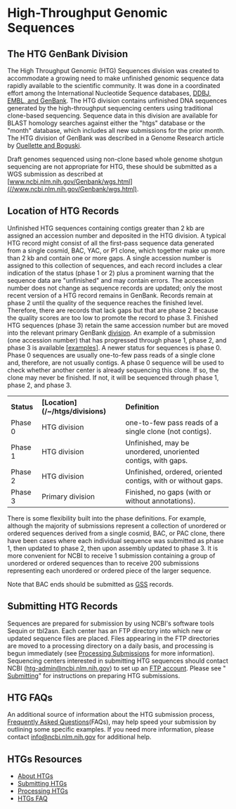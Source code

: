 <meta http-equiv="Content-Type" content="text/html; charset=utf-8">  <meta name="node-id" content="1128"> <meta name="revision-id" content="28521"> <meta name="cms-base-url" content="http://cms.ncbi.nlm.nih.gov"> <meta name="cms-view-url" content="http://cms.ncbi.nlm.nih.gov/genbank/htgs"> <meta name="cms-edit-url" content="http://cms.ncbi.nlm.nih.gov/node/1128/edit"> <meta name="created" content="2011-09-07T15:05:23-04:00"> <meta name="modified" content="2015-07-10T11:54:10-04:00"> <meta name="publication-date" content="2011-09-07T15:05:23-04:00"> <meta name="author" content="mjohnson"> <meta name="subsite" content="genbank"> <meta name="path" content="genbank/htgs"> <meta name="node-type" content="page"> <meta name="jira-ticket" content=""> <meta name="cms-tags" content="">  <meta name="" content=""> <title>High-Throughput Genome Sequencing</title>

<div class="node clear-block">

<div class="content">

# High-Throughput Genomic Sequences

## The HTG GenBank Division

The High Throughput Genomic (HTG) Sequences division was created to accommodate a growing need to make unfinished genomic sequence data rapidly available to the scientific community. It was done in a coordinated effort among the International Nucleotide Sequence databases, [DDBJ, EMBL, and GenBank](/~/collab/). The HTG division contains unfinished DNA sequences generated by the high-throughput sequencing centers using traditional clone-based sequencing. Sequence data in this division are available for BLAST homology searches against either the "htgs" database or the "month" database, which includes all new submissions for the prior month. The HTG division of GenBank was described in a Genome Research article by [Ouellette and Boguski](/~/htgs/paper). 

Draft genomes sequenced using non-clone based whole genome shotgun sequencing are not appropriate for HTG, these should be submitted as a WGS submission as described at [www.ncbi.nlm.nih.gov/Genbank/wgs.html](//www.ncbi.nlm.nih.gov/Genbank/wgs.html).

## Location of HTG Records

Unfinished HTG sequences containing contigs greater than 2 kb are assigned an accession number and deposited in the HTG division. A typical HTG record might consist of all the first-pass sequence data generated from a single cosmid, BAC, YAC, or P1 clone, which together make up more than 2 kb and contain one or more gaps. A single accession number is assigned to this collection of sequences, and each record includes a clear indication of the status (phase 1 or 2) plus a prominent warning that the sequence data are "unfinished" and may contain errors. The accession number does not change as sequence records are updated; only the most recent version of a HTG record remains in GenBank. Records remain at phase 2 until the quality of the sequence reaches the finished level. Therefore, there are records that lack gaps but that are phase 2 because the quality scores are too low to promote the record to phase 3\. Finished HTG sequences (phase 3) retain the same accession number but are moved into the relevant primary GenBank [division](/~/htgs/divisions). An example of a submission (one accession number) that has progressed through phase 1, phase 2, and phase 3 is available [[examples](/~/htgs/examples)]. A newer status for sequences is phase 0\. Phase 0 sequences are usually one-to-few pass reads of a single clone and, therefore, are not usually contigs. A phase 0 sequence will be used to check whether another center is already sequencing this clone. If so, the clone may never be finished. If not, it will be sequenced through phase 1, phase 2, and phase 3.

<table border="0" cellpadding="2" cellspacing="0">

<tbody>

<tr>

<th align="left">Status</th>

<th align="left">[Location](/~/htgs/divisions)</th>

<th align="left">Definition</th>

</tr>

<tr>

<td align="left">Phase 0</td>

<td align="left">HTG division</td>

<td align="left">one-to-few pass reads of a single clone (not contigs).</td>

</tr>

<tr>

<td align="left">Phase 1</td>

<td align="left">HTG division</td>

<td align="left">Unfinished, may be unordered, unoriented contigs, with gaps.</td>

</tr>

<tr>

<td align="left">Phase 2</td>

<td align="left">HTG division</td>

<td align="left">Unfinished, ordered, oriented contigs, with or without gaps.</td>

</tr>

<tr>

<td align="left">Phase 3</td>

<td align="left">Primary division</td>

<td align="left">Finished, no gaps (with or without annotations).</td>

</tr>

</tbody>

</table>

There is some flexibility built into the phase definitions. For example, although the majority of submissions represent a collection of unordered or ordered sequences derived from a single cosmid, BAC, or PAC clone, there have been cases where each individual sequence was submitted as phase 1, then updated to phase 2, then upon assembly updated to phase 3\. It is more convenient for NCBI to receive 1 submission containing a group of unordered or ordered sequences than to receive 200 submissions representing each unordered or ordered piece of the larger sequence.

Note that BAC ends should be submitted as [GSS](//www.ncbi.nlm.nih.gov/dbGSS/index.html) records.

## Submitting HTG Records

Sequences are prepared for submission by using NCBI's software tools Sequin or tbl2asn. Each center has an FTP directory into which new or updated sequence files are placed. Files appearing in the FTP directories are moved to a processing directory on a daily basis, and processing is begun immediately (see [Processing Submissions](/~/htgs/processing) for more information). Sequencing centers interested in submitting HTG sequences should contact NCBI ([htg-admin@ncbi.nlm.nih.gov](mailto:htg-admin@ncbi.nlm.nih.gov)) to set up an [FTP account](/~/htgs/ftp). Please see " [Submitting](/~/htgs/subinfo)" for instructions on preparing HTG submissions.

## HTG FAQs

An additional source of information about the HTG submission process, [Frequently Asked Questions](/~/htgs/faq)(FAQs), may help speed your submission by outlining some specific examples. If you need more information, please contact [info@ncbi.nlm.nih.gov](mailto:info@ncbi.nlm.nih.gov) for additional help.

</div>

</div>

<div id="shared-content-1" nid="1331">

<div class="rightnav">

## HTGs Resources

*   [About HTGs](/~/htgs)
*   [Submitting HTGs](/~/htgs/subinfo)
*   [Processing HTGs](/~/htgs/processing)
*   [](/~/htgs/processing)[HTGs FAQ](/~/htgs/faq)

</div>

</div>